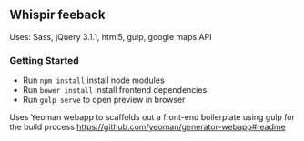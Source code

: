 ## Whispir feeback

Uses: Sass, jQuery 3.1.1, html5, gulp, google maps API

### Getting Started

- Run `npm install` install node modules
- Run `bower install` install frontend dependencies
- Run `gulp serve` to open preview in browser

Uses Yeoman webapp to scaffolds out a front-end boilerplate using gulp for the build process
https://github.com/yeoman/generator-webapp#readme

